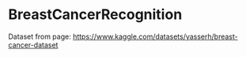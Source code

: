 # BreastCancerRecognition
Dataset from page: https://www.kaggle.com/datasets/yasserh/breast-cancer-dataset
